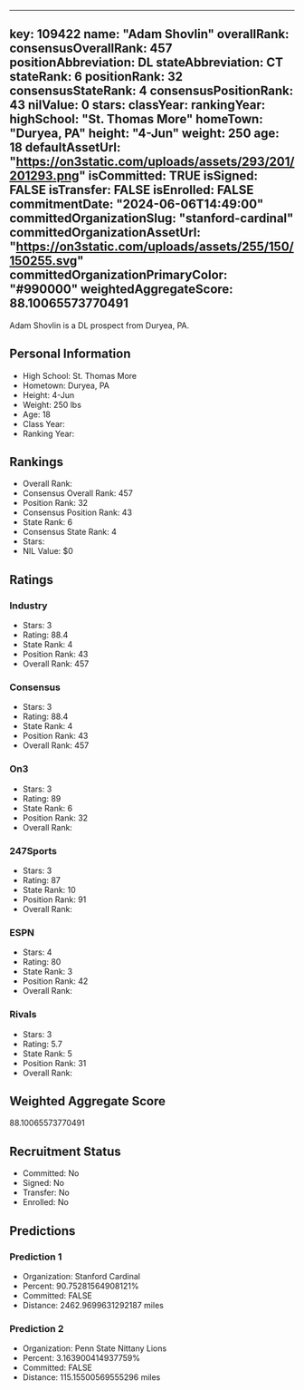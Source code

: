 ---
  key: 109422
  name: "Adam Shovlin"
  overallRank: 
  consensusOverallRank: 457
  positionAbbreviation: DL
  stateAbbreviation: CT
  stateRank: 6
  positionRank: 32
  consensusStateRank: 4
  consensusPositionRank: 43
  nilValue: 0
  stars: 
  classYear: 
  rankingYear: 
  highSchool: "St. Thomas More"
  homeTown: "Duryea, PA"
  height: "4-Jun"
  weight: 250
  age: 18
  defaultAssetUrl: "https://on3static.com/uploads/assets/293/201/201293.png"
  isCommitted: TRUE
  isSigned: FALSE
  isTransfer: FALSE
  isEnrolled: FALSE
  commitmentDate: "2024-06-06T14:49:00"
  committedOrganizationSlug: "stanford-cardinal"
  committedOrganizationAssetUrl: "https://on3static.com/uploads/assets/255/150/150255.svg"
  committedOrganizationPrimaryColor: "#990000"
  weightedAggregateScore: 88.10065573770491
  ---
  
  Adam Shovlin is a DL prospect from Duryea, PA.
  
  ## Personal Information
  - High School: St. Thomas More
  - Hometown: Duryea, PA
  - Height: 4-Jun
  - Weight: 250 lbs
  - Age: 18
  - Class Year: 
  - Ranking Year: 
  
  ## Rankings
  - Overall Rank: 
  - Consensus Overall Rank: 457
  - Position Rank: 32
  - Consensus Position Rank: 43
  - State Rank: 6
  - Consensus State Rank: 4
  - Stars: 
  - NIL Value: $0
  
  ## Ratings
  
  ### Industry
  - Stars: 3
  - Rating: 88.4
  - State Rank: 4
  - Position Rank: 43
  - Overall Rank: 457
  
  ### Consensus
  - Stars: 3
  - Rating: 88.4
  - State Rank: 4
  - Position Rank: 43
  - Overall Rank: 457
  
  ### On3
  - Stars: 3
  - Rating: 89
  - State Rank: 6
  - Position Rank: 32
  - Overall Rank: 
  
  ### 247Sports
  - Stars: 3
  - Rating: 87
  - State Rank: 10
  - Position Rank: 91
  - Overall Rank: 
  
  ### ESPN
  - Stars: 4
  - Rating: 80
  - State Rank: 3
  - Position Rank: 42
  - Overall Rank: 
  
  ### Rivals
  - Stars: 3
  - Rating: 5.7
  - State Rank: 5
  - Position Rank: 31
  - Overall Rank: 
  
  ## Weighted Aggregate Score
  88.10065573770491
  
  ## Recruitment Status
  - Committed: No
  - Signed: No
  - Transfer: No
  - Enrolled: No
  
  
  
  ## Predictions
  
  ### Prediction 1
  - Organization: Stanford Cardinal
  - Percent: 90.75281564908121%
  - Committed: FALSE
  - Distance: 2462.9699631292187 miles
  
  ### Prediction 2
  - Organization: Penn State Nittany Lions
  - Percent: 3.163900414937759%
  - Committed: FALSE
  - Distance: 115.15500569555296 miles
  